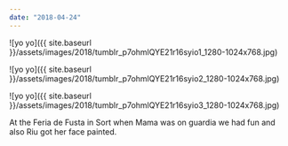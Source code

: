 ```yaml
---
date: "2018-04-24"
---
```


![yo yo]({{ site.baseurl }}/assets/images/2018/tumblr_p7ohmlQYE21r16syio1_1280-1024x768.jpg)

![yo yo]({{ site.baseurl }}/assets/images/2018/tumblr_p7ohmlQYE21r16syio2_1280-1024x768.jpg)

![yo yo]({{ site.baseurl }}/assets/images/2018/tumblr_p7ohmlQYE21r16syio3_1280-1024x768.jpg)

At the Feria de Fusta in Sort when Mama was on guardia we had fun and also Riu got her face painted.
